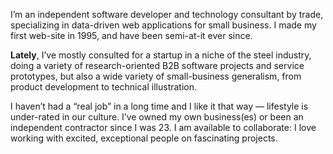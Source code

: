 I’m an independent software developer and technology consultant by trade, specializing in data-driven web applications for small business. I made my first web-site in 1995, and have been semi-at-it ever since.

**Lately**, I’ve mostly consulted for a startup in a niche of the steel industry, doing a variety of research-oriented B2B software projects and service prototypes, but also a wide variety of small-business generalism, from product development to technical illustration.

I haven’t had a “real job” in a long time and I like it that way — lifestyle is under-rated in our culture. I’ve owned my own business(es) or been an independent contractor since I was 23. I am available to collaborate: I love working with excited, exceptional people on fascinating projects.
